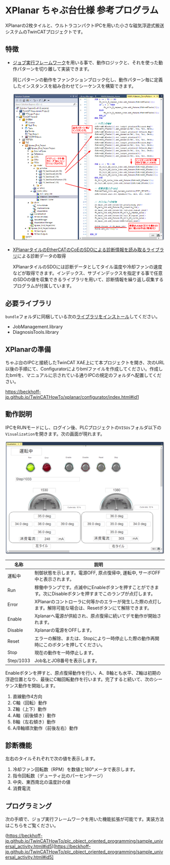 # XPlanar ちゃぶ台仕様 参考プログラム

XPlanarの2枚タイルと、ウルトラコンパクトIPCを用いた小さな磁気浮遊式搬送システムのTwinCATプロジェクトです。

## 特徴

* [ジョブ実行フレームワーク](https://github.com/Beckhoff-JP/PLC_JobManagementFramework)を用いる事で、動作ロジックと、それを使った動作パターンを切り離して実装できます。

    同じパターンの動作をファンクションブロック化し、動作パターン毎に定義したインスタンスを組み合わせてシーケンスを構築できます。

    ![](assets/2024-05-17-17-52-54.png)

* [XPlanarタイルのEtherCATのCoEのSDOによる診断情報を読み取るライブラリ](https://github.com/Beckhoff-JP/TwinCATDiagnosisTools)による診断データの取得

    XPlanarタイルのSDOには診断データとしてタイル温度や冷却ファンの速度などが取得できます。インデックス、サブインデックスを指定する事で任意のSDOの値を収集できるライブラリを用いて、診断情報を繰り返し収集するプログラムが付属しています。

## 必要ライブラリ

`bundle`フォルダに同梱している次の[ライブラリをインストール](https://beckhoff-jp.github.io/TwinCATHowTo/library/use_library.html#install-library)してください。

* JobManagement.library
* DiagnosisTools.library

## XPlanarの準備

ちゃぶ台のIPCと接続したTwinCAT XAE上にて本プロジェクトを開き、次のURL以後の手順にて、Configuratorによりbmlファイルを作成してください。作成したbmlを、マニュアルに示されている通りIPCの規定のフォルダへ配置してください。

https://beckhoff-jp.github.io/TwinCATHowTo/xplanar/configurator/index.html#id1

## 動作説明

IPCをRUNモードにし、ログイン後、PLCプロジェクトの`VISUs`フォルダ以下の`Visualization`を開きます。次の画面が現れます。

![](assets/2024-05-17-15-10-26.png)

|名称|説明|
|---|---|
|運転中|制御状態を示します。電源OFF, 原点復帰中, 運転中, サーボOFF中と表示されます。|
|Run|稼働中ランプです。点滅中にEnableボタンを押すことができます。次にDisableボタンを押すまでこのランプが点灯します。|
|Error|XPlanarのコントローラに何等かのエラーが発生した際の点灯します。解除可能な場合は、Resetボタンにて解除できます。|
|Enable|Xplanarへ電源が供給され、原点復帰に続いてデモ動作が開始されます。|
|Disable|Xplanarの電源をOFFします。|
|Reset|エラーの解除、または、Stopにより一時停止した際の動作再開時にこのボタンを押してください。|
|Stop|現在の動作を一時停止します。|
|Step/1033|Job名とJOB番号を表示します。|

Enableボタンを押すと、原点復帰動作を行い、A、B軸とも水平、Z軸は初期の浮遊位置となり、最後にC軸回転動作を行います。完了すると続いて、次のシーケンス動作を開始します。

1. 直線動作4方向
2. C軸（回転）動作
3. Z軸（上下）動作
4. A軸（前後傾き）動作
5. B軸（左右傾き）動作
6. A/B軸順次動作（前後左右）動作

## 診断機能

左右のタイルそれぞれで次の値を表示します。

1. 冷却ファン回転数（RPM）を数値と180°メータで表示します。
2. 指令回転数（デューティ比のパーセンテージ）
3. 中央、東西南北の温度計の値
4. 消費電流

## プログラミング

次の手順で、ジョブ実行フレームワークを用いた機能拡張が可能です。実装方法はこちらをご覧ください。

(https://beckhoff-jp.github.io/TwinCATHowTo/plc_object_oriented_programming/sample_universal_activity.html#id5)[https://beckhoff-jp.github.io/TwinCATHowTo/plc_object_oriented_programming/sample_universal_activity.html#id5]